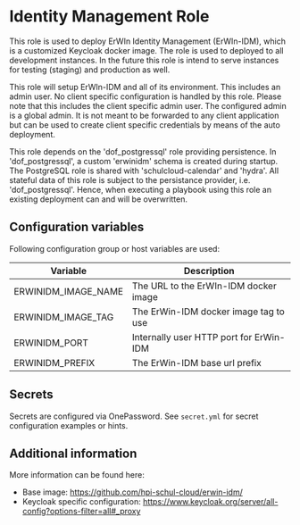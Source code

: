 # Identity Management Role

This role is used to deploy ErWIn Identity Management (ErWIn-IDM), which is a customized Keycloak docker image. The role is used to deployed to all development instances. In the future this role is intend to serve instances for testing (staging) and production as well.

This role will setup ErWIn-IDM and all of its environment. This includes an admin user. No client specific configuration is handled by this role. Please note that this includes the client specific admin user. The configured admin is a global admin. It is not meant to be forwarded to any client application but can be used to create client specific credentials by means of the auto deployment.

This role depends on the 'dof_postgressql' role providing persistence. In 'dof_postgressql', a custom 'erwinidm' schema is created during startup. The PostgreSQL role is shared with 'schulcloud-calendar' and 'hydra'. All stateful data of this role is subject to the persistance provider, i.e. 'dof_postgressql'. Hence, when executing a playbook using this role an existing deployment can and will be overwritten.

## Configuration variables

Following configuration group or host variables are used:

| Variable            | Description                             |
| ------------------- | --------------------------------------- |
| ERWINIDM_IMAGE_NAME | The URL to the ErWIn-IDM docker image   |
| ERWINIDM_IMAGE_TAG  | The ErWin-IDM docker image tag to use   |
| ERWINIDM_PORT       | Internally user HTTP port for ErWin-IDM |
| ERWINIDM_PREFIX     | The ErWin-IDM base url prefix           |

## Secrets

Secrets are configured via OnePassword. See `secret.yml` for secret configuration examples or hints.

## Additional information

More information can be found here:

- Base image: <https://github.com/hpi-schul-cloud/erwin-idm/>
- Keycloak specific configuration: <https://www.keycloak.org/server/all-config?options-filter=all#_proxy>
